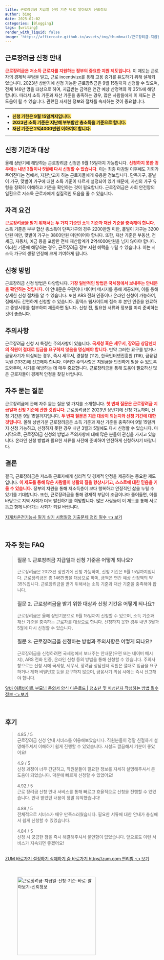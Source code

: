 ```yaml
---
title: 근로장려금 지급일 신청 기준 바로 알아보기 신뢰정보
author: bing
date: 2025-02-02
categories: [Blogging]
tags: [writing]
render_with_liquid: false
image: 'https://afficreate.github.io/assets/img/thumbnail/근로장려금-지급일-신청-기준-바로-알아보기-신뢰정보.webp'
---
```



<h2 id='근로장려금_신청안내'>근로장려금 신청 안내</h2>

<p><b><span style="color: #ee2323;">근로장려금은 저소득 근로자를 지원하는 정부의 중요한 지원 제도입니다.</span></b> 이 제도는 근로자의 경제적 부담을 덜고, 근로 incentivize를 통해 고용 증가를 유도하기 위해 설계되었습니다. 2023년 상반기에 신청 가능한 근로장려금은 9월 15일까지 신청할 수 있으며, 전체 146만 명을 대상으로 하여, 지급받는 금액은 연간 예상 산정액의 약 35%에 해당합니다. 따라서 소득 기준과 재산 기준을 충족하는 경우, 많은 사람들에게 이 제도는 큰 도움이 될 수 있습니다. 관련된 자세한 정보와 절차를 숙지하는 것이 중요합니다.</p>

<hr />

<ul>
    <li><b><span style="background-color: #ffe066;">신청 기한은 9월 15일까지입니다.</span></b></li>
    <li><b><span style="background-color: #ffe066;">2023년 소득 기준은 지난해 부부합산 총소득을 기준으로 합니다.</span></b></li>
    <li><b><span style="background-color: #ffe066;">재산 기준은 2억4000만원 이하여야 합니다.</span></b></li>
</ul>

<hr />

<h2 id='신청기간과대상'>신청 기간과 대상</h2>

<p>올해 상반기에 해당하는 근로장려금 신청은 9월 15일까지 가능합니다. <b><span style="color: #ee2323;">신청하지 못한 경우에는 내년 3월이나 5월에 다시 신청할 수 있습니다.</span></b> 이는 최종 마감일 이후에도 기회가 주어진다는 점에서, 지원받고자 하는 근로자들에게 유용한 정보입니다. 단독가구, 홑벌이 가구, 맞벌이 가구에 대한 소득 기준이 다르게 설정되어 있기 때문에, 자신의 가구 유형을 정확히 이해하고 기준을 확인하는 것이 필요합니다. 근로장려금은 사회 안전망의 일환으로 저소득 근로자에게 실질적인 도움을 줄 수 있습니다.</p>

<h2 id='자격요건'>자격 요건</h2>

<p><b><span style="color: #ee2323;">근로장려금을 받기 위해서는 두 가지 기준인 소득 기준과 재산 기준을 충족해야 합니다.</span></b> 소득 기준은 부부 합산 총소득이 단독가구의 경우 2200만원 미만, 홑벌이 가구는 3200만원 미만, 맞벌이 가구는 3800만원 미만이어야 합니다. 또한, 재산 기준은 부동산, 전세금, 자동차, 예금 등을 포함한 전체 재산합계가 2억4000만원을 넘지 않아야 합니다. 이러한 기준에 해당하는 경우, 근로장려금 정부 지원 혜택을 누릴 수 있습니다. 이는 저소득 가구의 생활 안정에 크게 기여하게 됩니다.</p>

<h2 id='신청방법'>신청 방법</h2>

<p>근로장려금 신청 방법은 다양합니다. <b><span style="color: #ee2323;">가장 일반적인 방법은 국세청에서 보내주는 안내문을 확인하는 것입니다.</span></b> 이 안내문은 우편이나 네이버 메시지를 통해 제공되며, 이를 통해 상세한 신청 절차를 알 수 있습니다. 또한 ARS 전화 인증이나 온라인 신청이 가능하여, 집에서도 간편하게 신청할 수 있습니다. 홈택스 웹사이트에 접속 후 본인 인증을 완료하고 증빙서류를 첨부하여 제출하면 됩니다. 신청 전, 필요한 서류와 정보를 미리 준비하는 것이 좋습니다.</p>

<h2 id='주의사항'>주의사항</h2>

<p>근로장려금 신청 시 특정한 주의사항이 있습니다. <b><span style="color: #ee2323;">국세청 혹은 세무서, 장려금 상담센터의 직원이 절대로 입금을 요구하지 않음을 명심해야 합니다.</span></b> 만약 그러한 요구를 받거나 금융사기가 의심되는 경우, 즉시 세무서, 경찰청 (112), 한국인터넷진흥원 (118), 금융감독원 (1332)에 신고해야 합니다. 이러한 주의사항은 지원금을 안전하게 받을 수 있도록 도와주며, 사기를 예방하는 데 매우 중요합니다. 근로장려금을 통해 도움이 필요하신 많은 근로자들이 경제적 안정을 찾길 바랍니다.</p>

<h2 id='자주묻는질문'>자주 묻는 질문</h2>

<p>근로장려금에 관해 자주 묻는 질문 몇 가지를 소개합니다. <b><span style="color: #ee2323;">첫 번째 질문은 근로장려금 지급일과 신청 기준에 관한 것입니다.</span></b> 근로장려금은 2023년 상반기에 신청 가능하며, 신청 기간은 9월 15일까지입니다. <b><span style="color: #ee2323;">두 번째 질문은 지급 대상이 되는지와 신청 기간에 대한 것입니다.</span></b> 올해 상반기분 근로장려금은 소득 기준과 재산 기준을 충족하며 9월 15일까지 신청 가능하고, 신청하지 못한 경우 내년 3월과 5월에도 다시 신청할 수 있습니다. 마지막으로, 근로장려금 신청의 방법과 주의사항에 대해 많은 분들이 관심을 가지고 있습니다. 온라인 신청 방법과 필요한 서류를 사전에 준비하여 안전하게 신청하시기 바랍니다.</p>

<h2 id='결론'>결론</h2>

<p>결국, 근로장려금은 저소득 근로자에게 심리적 및 경제적 안정을 제공하는 중요한 제도입니다. <b><span style="color: #ee2323;">이 제도를 통해 많은 사람들이 생활의 질을 향상시키고, 스스로에 대한 믿음을 키울 수 있습니다.</span></b> 정부의 지원을 통해 저소득층이 보다 행복하고 안정적인 삶을 누릴 수 있기를 기대합니다. 또한, 근로장려금을 통해 경제적 부담이 조금이나마 줄어들면, 이를 바탕으로 지역 사회가 더욱 발전하기를 희망합니다. 많은 사람들이 이 제도를 통해 서로 돕고 함께 나아가는 사회가 되길 바랍니다.</p>


<p><a class="click-button" title="지게차운전기능사 필기 실기 시험일정 기출문제 정리 필수" href="https://afficreate.github.io/posts/%EC%A7%80%EA%B2%8C%EC%B0%A8%EC%9A%B4%EC%A0%84%EA%B8%B0%EB%8A%A5%EC%82%AC-%ED%95%84%EA%B8%B0-%EC%8B%A4%EA%B8%B0-%EC%8B%9C%ED%97%98%EC%9D%BC%EC%A0%95-%EA%B8%B0%EC%B6%9C%EB%AC%B8%EC%A0%9C-%EC%A0%95%EB%A6%AC-%ED%95%84%EC%88%98/" rel="dofollow">지게차운전기능사 필기 실기 시험일정 기출문제 정리 필수 👈 보기</a></p><br>
<h2 id='자주_찾는_FAQ'>자주 찾는 FAQ</h2>
<div itemscope="" itemtype="https://schema.org/FAQPage"> 
<blockquote> 
<div itemscope="" itemprop="mainEntity" itemtype="https://schema.org/Question"> 
<h3 itemprop="name">질문 1. 근로장려금 지급일과 신청 기준은 어떻게 되나요?</h3> 
<div itemscope="" itemprop="acceptedAnswer" itemtype="https://schema.org/Answer"> 
<span itemprop="text"> 
<p>근로장려금은 2023년 상반기에 신청 가능하며, 신청 기간은 9월 15일까지입니다. 근로장려금은 총 146만명을 대상으로 하며, 금액은 연간 예상 산정액의 약 35%입니다. 근로장려금을 받기 위해서는 소득 기준과 재산 기준을 충족해야 합니다.</p> 
</span> 
</div> 
</div> 
<div itemscope="" itemprop="mainEntity" itemtype="https://schema.org/Question"> 
<h3 itemprop="name">질문 2. 근로장려금을 받기 위한 대상과 신청 기간은 어떻게 되나요?</h3> 
<div itemscope="" itemprop="acceptedAnswer" itemtype="https://schema.org/Answer"> 
<span itemprop="text"> 
<p>근로장려금은 올해 상반기분으로 9월 15일까지 신청할 수 있으며, 소득 기준과 재산 기준을 충족하는 근로자를 대상으로 합니다. 신청하지 못한 경우 내년 3월과 5월에 다시 신청할 수 있습니다.</p> 
</span> 
</div> 
</div> 
<div itemscope="" itemprop="mainEntity" itemtype="https://schema.org/Question"> 
<h3 itemprop="name">질문 3. 근로장려금을 신청하는 방법과 주의사항은 어떻게 되나요?</h3> 
<div itemscope="" itemprop="acceptedAnswer" itemtype="https://schema.org/Answer"> 
<span itemprop="text"> 
<p>근로장려금을 신청하려면 국세청에서 보내주는 안내문(우편 또는 네이버 메시지), ARS 전화 인증, 온라인 신청 등의 방법을 통해 신청할 수 있습니다. 주의사항으로는 신청 시에 국세청, 세무서, 장려금 상담센터 직원은 절대로 입금을 요구하거나 계좌 비밀번호 등을 요구하지 않으며, 금융사기 의심 시에는 즉시 신고해야 합니다.</p> 
</span> 
</div> 
</div> 
</blockquote> 
</div>
<p><a class="click-button" title="알바 아르바이트 부모님 동의서 양식 다운로드 | 청소년 및 미성년자 작성하는 방법 필수 정보" href="https://afficreate.github.io/posts/%EC%95%8C%EB%B0%94-%EC%95%84%EB%A5%B4%EB%B0%94%EC%9D%B4%ED%8A%B8-%EB%B6%80%EB%AA%A8%EB%8B%98-%EB%8F%99%EC%9D%98%EC%84%9C-%EC%96%91%EC%8B%9D-%EB%8B%A4%EC%9A%B4%EB%A1%9C%EB%93%9C-%EC%B2%AD%EC%86%8C%EB%85%84-%EB%B0%8F-%EB%AF%B8%EC%84%B1%EB%85%84%EC%9E%90-%EC%9E%91%EC%84%B1%ED%95%98%EB%8A%94-%EB%B0%A9%EB%B2%95-%ED%95%84%EC%88%98-%EC%A0%95%EB%B3%B4/" rel="dofollow">알바 아르바이트 부모님 동의서 양식 다운로드 | 청소년 및 미성년자 작성하는 방법 필수 정보 👈 보기</a></p><br>
<h2 id='후기'>후기</h2>
<div itemscope itemtype="https://schema.org/Product">
  <blockquote>
  <div itemprop="review" itemscope itemtype="https://schema.org/Review">
      <div itemprop="reviewRating" itemscope itemtype="https://schema.org/Rating"> <span itemprop="ratingValue">4.85</span> / <span itemprop="bestRating">5</span> </div>
      <span itemprop="reviewBody">근로장려금 신청 안내 서비스를 이용해보았습니다. 직원분들이 정말 친절하게 설명해주셔서 이해하기 쉽게 진행할 수 있었습니다. 시설도 깔끔해서 기분이 좋았어요!</span>
  </div>
  <br>
  <div itemprop="review" itemscope itemtype="https://schema.org/Review">
      <div itemprop="reviewRating" itemscope itemtype="https://schema.org/Rating"> <span itemprop="ratingValue">4.9</span> / <span itemprop="bestRating">5</span> </div>
      <span itemprop="reviewBody">신청 과정이 너무 간단하고, 직원분들이 필요한 정보를 자세히 설명해주셔서 큰 도움이 되었습니다. 덕분에 빠르게 신청할 수 있었어요!</span>
  </div>
  <br>
  <div itemprop="review" itemscope itemtype="https://schema.org/Review">
      <div itemprop="reviewRating" itemscope itemtype="https://schema.org/Rating"> <span itemprop="ratingValue">4.92</span> / <span itemprop="bestRating">5</span> </div>
      <span itemprop="reviewBody">근로 장려금 신청 안내 서비스를 통해 빠르고 효율적으로 신청을 진행할 수 있었습니다. 안내 받았던 내용이 정말 유익했습니다!</span>
  </div>
  <br>
  <div itemprop="review" itemscope itemtype="https://schema.org/Review">
      <div itemprop="reviewRating" itemscope itemtype="https://schema.org/Rating"> <span itemprop="ratingValue">4.88</span> / <span itemprop="bestRating">5</span> </div>
      <span itemprop="reviewBody">전체적으로 서비스가 매우 만족스러웠습니다. 필요한 서류에 대한 안내가 충실해서 쉽게 신청할 수 있었습니다.</span>
  </div>
  <br>
  <div itemprop="review" itemscope itemtype="https://schema.org/Review">
      <div itemprop="reviewRating" itemscope itemtype="https://schema.org/Rating"> <span itemprop="ratingValue">4.84</span> / <span itemprop="bestRating">5</span> </div>
      <span itemprop="reviewBody">신청 시 궁금한 점을 즉시 해결해주셔서 불안함이 없었습니다. 앞으로도 이런 서비스가 지속되면 좋겠어요!</span>
  </div>
  <br>
  </blockquote>
</div>
<p><a class="click-button" title="ZUM 바로가기 설정하기 삭제하기 줌 바로가기 https//zum.com 편리함" href="https://afficreate.github.io/posts/ZUM-%EB%B0%94%EB%A1%9C%EA%B0%80%EA%B8%B0-%EC%84%A4%EC%A0%95%ED%95%98%EA%B8%B0-%EC%82%AD%EC%A0%9C%ED%95%98%EA%B8%B0-%EC%A4%8C-%EB%B0%94%EB%A1%9C%EA%B0%80%EA%B8%B0-httpszum.com-%ED%8E%B8%EB%A6%AC%ED%95%A8/" rel="dofollow">ZUM 바로가기 설정하기 삭제하기 줌 바로가기 https//zum.com 편리함 👈 보기</a></p><br>
<figure class="image"><img src="https://afficreate.github.io/assets/img/thumbnail/근로장려금-지급일-신청-기준-바로-알아보기-신뢰정보.webp" alt="근로장려금-지급일-신청-기준-바로-알아보기-신뢰정보" width="256" height="256"></figure>